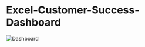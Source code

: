 # Excel-Customer-Success-Dashboard
![Dashboard](https://github.com/pebrianmubarok2/Excel-Customer-Success-Dashboard/blob/main/Excel%20Customer%20Success%20Dashboard.jpeg)
